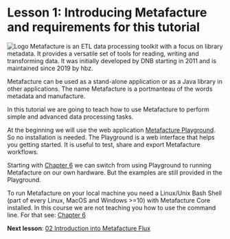 # Lesson 1: Introducing Metafacture and requirements for this tutorial

![Logo](https://metafacture.org/img/metafacture.png)
Metafacture is an ETL data processing toolkit with a focus on library metadata.
It provides a versatile set of tools for reading, writing and transforming data.
It was initially developed by DNB starting in 2011 and is maintained since 2019 by hbz.

Metafacture can be used as a stand-alone application or as a Java library in other applications.
The name Metafacture is a portmanteau of the words metadata and manufacture.

In this tutorial we are going to teach how to use Metafacture to perform simple and advanced data processing tasks.

At the beginning we will use the web application [Metafacture Playground](https://metafacture.org/playground/). So no
installation is needed. The Playground is a web interface that helps you getting started.
It is useful to test, share and export Metafacture workflows.

Starting with [Chapter 6](./06_MetafactureCLI.md) we can switch from using Playground to running Metafacture on our own hardware.
But the examples are still provided in the Playground.

To run Metafacture on your local machine you need a Linux/Unix Bash Shell (part of every Linux, MacOS and Windows >=10) with Metafacture Core installed. In this course we are not teaching you how to use the command line. For that see: [Chapter 6](./06_MetafactureCLI.md)


**Next lesson**: [02 Introduction into Metafacture Flux](./02_Introduction_into_Metafacture-Flux.md)

